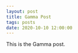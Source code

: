 ```yaml
---
layout: post
title: Gamma Post
tags: posts
date: 2020-10-10 12:00:00
---
```


This is the Gamma post.